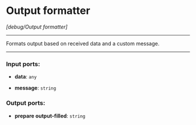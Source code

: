 # Output formatter

_[debug/Output formatter]_

---

Formats output based on received data and a custom message.  

---

### Input ports:

* __data__: ` any `


* __message__: ` string `

### Output ports:

* __prepare output-filled__: ` string `

